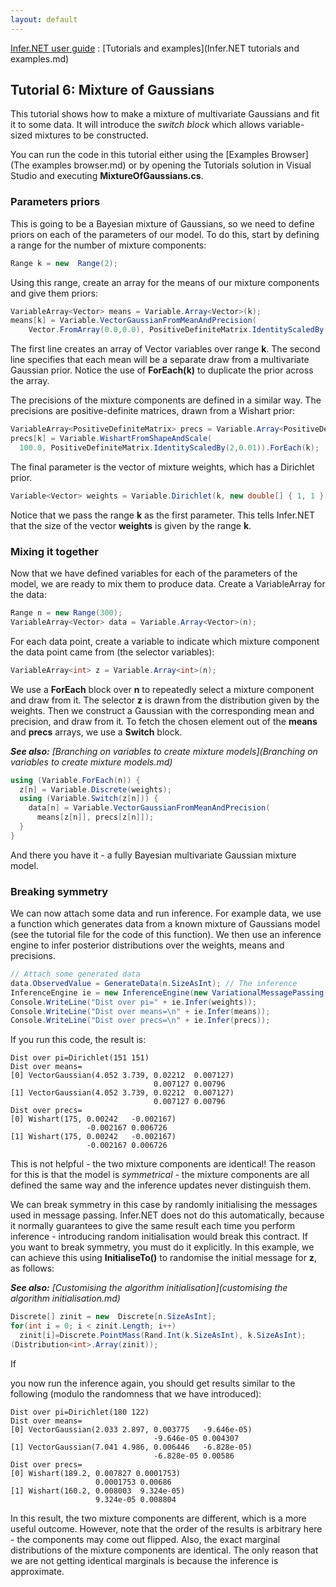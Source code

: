 ```yaml
---
layout: default 
--- 
```

[Infer.NET user guide](index.md) : [Tutorials and examples](Infer.NET tutorials and examples.md)

## Tutorial 6: Mixture of Gaussians

This tutorial shows how to make a mixture of multivariate Gaussians and fit it to some data. It will introduce the _switch block_ which allows variable-sized mixtures to be constructed.

You can run the code in this tutorial either using the [Examples Browser](The examples browser.md) or by opening the Tutorials solution in Visual Studio and executing **MixtureOfGaussians.cs**.

### Parameters priors

This is going to be a Bayesian mixture of Gaussians, so we need to define priors on each of the parameters of our model. To do this, start by defining a range for the number of mixture components:

```csharp
Range k = new  Range(2);
```

Using this range, create an array for the means of our mixture components and give them priors:

```csharp
VariableArray<Vector> means = Variable.Array<Vector>(k);  
means[k] = Variable.VectorGaussianFromMeanAndPrecision(
    Vector.FromArray(0.0,0.0), PositiveDefiniteMatrix.IdentityScaledBy(2,0.01)).ForEach(k);
```

The first line creates an array of Vector variables over range **k**. The second line specifies that each mean will be a separate draw from a multivariate Gaussian prior. Notice the use of **ForEach(k)** to duplicate the prior across the array.

The precisions of the mixture components are defined in a similar way. The precisions are positive-definite matrices, drawn from a Wishart prior:

```csharp
VariableArray<PositiveDefiniteMatrix> precs = Variable.Array<PositiveDefiniteMatrix>(k);  
precs[k] = Variable.WishartFromShapeAndScale(  
  100.0, PositiveDefiniteMatrix.IdentityScaledBy(2,0.01)).ForEach(k);
```

The final parameter is the vector of mixture weights, which has a Dirichlet prior.

```csharp
Variable<Vector> weights = Variable.Dirichlet(k, new double[] { 1, 1 });
```

Notice that we pass the range **k** as the first parameter. This tells Infer.NET that the size of the vector **weights** is given by the range **k**.

### Mixing it together 

Now that we have defined variables for each of the parameters of the model, we are ready to mix them to produce data. Create a VariableArray for the data:

```csharp
Range n = new Range(300);  
VariableArray<Vector> data = Variable.Array<Vector>(n);
```

For each data point, create a variable to indicate which mixture component the data point came from (the selector variables):

```csharp
VariableArray<int> z = Variable.Array<int>(n);
```

We use a **ForEach** block over **n** to repeatedly select a mixture component and draw from it. The selector **z** is drawn from the distribution given by the weights. Then we construct a Gaussian with the corresponding mean and precision, and draw from it. To fetch the chosen element out of the **means** and **precs** arrays, we use a **Switch** block.

_**See also:** [Branching on variables to create mixture models](Branching on variables to create mixture models.md)_

```csharp
using (Variable.ForEach(n)) {  
  z[n] = Variable.Discrete(weights);  
  using (Variable.Switch(z[n])) {  
    data[n] = Variable.VectorGaussianFromMeanAndPrecision(  
      means[z[n]], precs[z[n]]);  
  }  
}
```

And there you have it - a fully Bayesian multivariate Gaussian mixture model.

### Breaking symmetry 

We can now attach some data and run inference. For example data, we use a function which generates data from a known mixture of Gaussians model (see the tutorial file for the code of this function). We then use an inference engine to infer posterior distributions over the weights, means and precisions.

```csharp
// Attach some generated data  
data.ObservedValue = GenerateData(n.SizeAsInt); // The inference  
InferenceEngine ie = new InferenceEngine(new VariationalMessagePassing());  
Console.WriteLine("Dist over pi=" + ie.Infer(weights));  
Console.WriteLine("Dist over means=\n" + ie.Infer(means));  
Console.WriteLine("Dist over precs=\n" + ie.Infer(precs));
```

If you run this code, the result is:

```
Dist over pi=Dirichlet(151 151)  
Dist over means=  
[0] VectorGaussian(4.052 3.739, 0.02212  0.007127)  
                                0.007127 0.00796  
[1] VectorGaussian(4.052 3.739, 0.02212  0.007127)  
                                0.007127 0.00796  
Dist over precs=  
[0] Wishart(175, 0.00242   -0.002167)  
                 -0.002167 0.006726  
[1] Wishart(175, 0.00242   -0.002167)  
                 -0.002167 0.006726
```

This is not helpful - the two mixture components are identical!  The reason for this is that the model is _symmetrical_ \- the mixture components are all defined the same way and the inference updates never distinguish them. 

We can break symmetry in this case by randomly initialising the messages used in message passing. Infer.NET does not do this automatically, because it normally guarantees to give the same result each time you perform inference - introducing random initialisation would break this contract. If you want to break symmetry, you must do it explicitly. In this example, we can achieve this using **InitialiseTo()** to randomise the initial message for **z**, as follows:

_**See also:** [Customising the algorithm initialisation](customising the algorithm initialisation.md)_

```csharp
Discrete[] zinit = new  Discrete[n.SizeAsInt];  
for(int i = 0; i < zinit.Length; i++)  
  zinit[i]=Discrete.PointMass(Rand.Int(k.SizeAsInt), k.SizeAsInt);  
(Distribution<int>.Array(zinit));
```

If 

you now run the inference again, you should get results similar to the following (modulo the randomness that we have introduced):

```
Dist over pi=Dirichlet(180 122)  
Dist over means=  
[0] VectorGaussian(2.033 2.897, 0.003775   -9.646e-05)  
                                -9.646e-05 0.004307  
[1] VectorGaussian(7.041 4.986, 0.006446   -6.828e-05)  
                                -6.828e-05 0.00586  
Dist over precs=  
[0] Wishart(189.2, 0.007827 0.0001753)  
                   0.0001753 0.00686  
[1] Wishart(160.2, 0.008003  9.324e-05)  
                   9.324e-05 0.008804
```

In this result, the two mixture components are different, which is a more useful outcome. However, note that the order of the results is arbitrary here - the components may come out flipped. Also, the exact marginal distributions of the mixture components are identical. The only reason that we are not getting identical marginals is because the inference is approximate.

​
